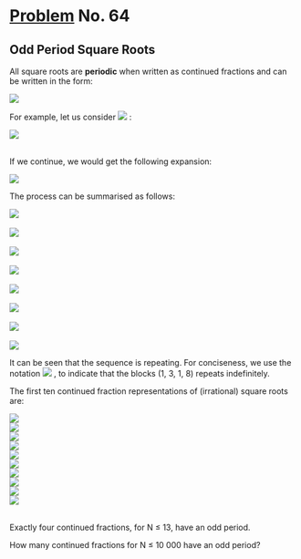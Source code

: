 # [Problem](https://projecteuler.net/problem=64) No. 64

## Odd Period Square Roots

All square roots are **periodic** when written as continued fractions and can be written in the form:

<img style="background: white;" src="https://render.githubusercontent.com/render/math?math=%5Csqrt%7BN%7D%20%3D%20a_0%20%2B%20%5Cdfrac%7B1%7D%7Ba_1%20%2B%20%5Cdfrac%7B1%7D%7Ba_2%20%2B%20%5Cdfrac%7B1%7D%7Ba_3%20%2B%20...%7D%7D%7D%0D">

<!-- $$
\sqrt{N} = a_0 + \dfrac{1}{a_1 + \frac{1}{a_2 + \frac{1}{a_3 + ...}}}
$$ -->

For example, let us consider <img style="background: white;" src="https://render.githubusercontent.com/render/math?math=%5Csqrt%7B23%7D%0D"> :

<!-- $$
\sqrt{23}
$$ --> 

<img style="background: white;" src="https://render.githubusercontent.com/render/math?math=%5Csqrt%7B23%7D%20%3D%204%20%2B%20%5Csqrt%7B23%7D%20-%204%20%3D%204%20%2B%20%5Cdfrac%7B1%7D%7B%5Cdfrac%7B1%7D%7B%5Csqrt%7B23%7D-4%7D%7D%20%3D%204%20%2B%20%5Cdfrac%7B1%7D%7B1%20%2B%20%5Cdfrac%7B%5Csqrt%7B23%7D-3%7D%7B7%7D%7D%0D">

<!-- $$
\sqrt{23} = 4 + \sqrt{23} - 4 = 4 + \dfrac{1}{\dfrac{1}{\sqrt{23}-4}} = 4 + \dfrac{1}{1 + \dfrac{\sqrt{23}-3}{7}}
$$ -->
<br>
<br>

If we continue, we would get the following expansion:

<img style="background: white;" src="https://render.githubusercontent.com/render/math?math=%5Csqrt%7B23%7D%20%3D%204%2B%5Cdfrac%7B1%7D%7B1%20%2B%20%5Cdfrac%7B1%7D%7B3%20%2B%20%5Cdfrac%7B1%7D%7B1%20%2B%20%5Cdfrac%7B1%7D%7B8%20%2B%20...%7D%7D%7D%7D%0D">

<!-- $$
\sqrt{23} = 4+\frac{1}{1 + \frac{1}{3 + \frac{1}{1 + \frac{1}{8 + ...}}}}
$$ --> 

The process can be summarised as follows:

<img style="background: white;" src="https://render.githubusercontent.com/render/math?math=a_0%20%3D%204%20%5C%20%2C%20%5C%20%5Cdfrac%7B1%7D%7B%5Csqrt%7B23%7D%20-%204%7D%20%3D%20%5Cdfrac%7B%5Csqrt%7B23%7D%20%2B%204%7D%7B7%7D%20%3D%201%20%2B%20%5Cdfrac%7B%5Csqrt%7B23%7D%20-%203%7D%7B7%7D%0D">
<br>
<br>

<!-- $$
a_0 = 4 \ , \ \dfrac{1}{\sqrt{23} - 4} = \dfrac{\sqrt{23} + 4}{7} = 1 + \dfrac{\sqrt{23} - 3}{7}
$$ --> 

<img style="background: white;" src="https://render.githubusercontent.com/render/math?math=a_1%20%3D%201%20%5C%20%2C%20%5C%20%5Cdfrac%7B7%7D%7B%5Csqrt%7B23%7D%20-%203%7D%20%3D%20%5Cdfrac%7B7(%5Csqrt%7B23%7D%20%2B%203)%7D%7B14%7D%20%3D%203%20%2B%20%5Cdfrac%7B%5Csqrt%7B23%7D%20-%203%7D%7B2%7D%0D">
<br>
<br>

<!-- $$
a_1 = 1 \ , \ \dfrac{7}{\sqrt{23} - 3} = \dfrac{7(\sqrt{23} + 3)}{14} = 3 + \dfrac{\sqrt{23} - 3}{2}
$$ -->

<img style="background: white;" src="https://render.githubusercontent.com/render/math?math=a_2%20%3D%203%20%5C%20%2C%20%5C%20%5Cdfrac%7B2%7D%7B%5Csqrt%7B23%7D%20-%203%7D%20%3D%20%5Cdfrac%7B2(%5Csqrt%7B23%7D%20%2B%203)%7D%7B14%7D%20%3D%201%20%2B%20%5Cdfrac%7B%5Csqrt%7B23%7D%20-%204%7D%7B7%7D%0D">
<br>
<br>

<!-- $$
a_2 = 3 \ , \ \dfrac{2}{\sqrt{23} - 3} = \dfrac{2(\sqrt{23} + 3)}{14} = 1 + \dfrac{\sqrt{23} - 4}{7}
$$ -->

<img style="background: white;" src="https://render.githubusercontent.com/render/math?math=a_3%20%3D%201%20%5C%20%2C%20%5C%20%5Cdfrac%7B7%7D%7B%5Csqrt%7B23%7D-4%7D%20%3D%20%5Cdfrac%7B7(%5Csqrt%7B23%7D%20%2B%204)%7D%7B7%7D%20%3D%208%20%2B%20%5Csqrt%7B23%7D%20-%204%0D">
<br>
<br>

<!-- $$
a_3 = 1 \ , \ \dfrac{7}{\sqrt{23}-4} = \dfrac{7(\sqrt{23} + 4)}{7} = 8 + \sqrt{23} - 4
$$ -->

<img style="background: white;" src="https://render.githubusercontent.com/render/math?math=a_4%20%3D%208%20%5C%20%2C%20%5C%20%5Cdfrac%7B1%7D%7B%5Csqrt%7B23%7D%20-%204%7D%20%3D%20%5Cdfrac%7B%5Csqrt%7B23%7D%2B4%7D%7B7%7D%20%3D%201%20%2B%20%5Cdfrac%7B%5Csqrt%7B23%7D-3%7D%7B7%7D%0D">
<br>
<br>

<!-- $$
a_4 = 8 \ , \ \dfrac{1}{\sqrt{23} - 4} = \dfrac{\sqrt{23}+4}{7} = 1 + \dfrac{\sqrt{23}-3}{7}
$$ -->

<img style="background: white;" src="https://render.githubusercontent.com/render/math?math=a_5%20%3D%201%20%5C%20%2C%20%5C%20%5Cdfrac%7B7%7D%7B%5Csqrt%7B23%7D-3%7D%20%3D%20%5Cdfrac%7B7(%5Csqrt%7B23%7D%2B3)%7D%7B14%7D%20%3D%203%2B%5Cdfrac%7B%5Csqrt%7B23%7D-3%7D%7B2%7D%0D">
<br>
<br>

<!-- $$
a_5 = 1 \ , \ \dfrac{7}{\sqrt{23}-3} = \dfrac{7(\sqrt{23}+3)}{14} = 3+\dfrac{\sqrt{23}-3}{2}
$$ -->

<img style="background: white;" src="https://render.githubusercontent.com/render/math?math=a_6%20%3D%203%20%5C%20%2C%20%5C%20%5Cdfrac%7B2%7D%7B%5Csqrt%7B23%7D-3%7D%20%3D%20%5Cdfrac%7B2(%5Csqrt%7B23%7D%2B3)%7D%7B14%7D%20%3D%201%2B%5Cdfrac%7B%5Csqrt%7B23%7D-4%7D%7B7%7D%0D">
<br>
<br>

<!-- $$
a_6 = 3 \ , \ \dfrac{2}{\sqrt{23}-3} = \dfrac{2(\sqrt{23}+3)}{14} = 1+\dfrac{\sqrt{23}-4}{7}
$$ -->

<img style="background: white;" src="https://render.githubusercontent.com/render/math?math=a_7%20%3D%201%20%5C%20%2C%20%5C%20%5Cdfrac%7B7%7D%7B%5Csqrt%7B23%7D-4%7D%20%3D%20%5Cdfrac%7B7(%5Csqrt%7B23%7D%20%2B%204)%7D%7B7%7D%20%3D%208%2B%5Csqrt%7B23%7D-4%0D">

<!-- $$
a_7 = 1 \ , \ \frac{7}{\sqrt{23}-4} = \frac{7(\sqrt{23} + 4)}{7} = 8+\sqrt{23}-4
$$ -->

It can be seen that the sequence is repeating. For conciseness, we use the notation <img style="background: white;" src="https://render.githubusercontent.com/render/math?math=%5Csqrt%7B23%7D%20%3D%20%5B4%3B%20(1%2C%203%2C%201%2C%208)%5D%0D"> , to indicate that the blocks (1, 3, 1, 8) repeats indefinitely.

<!-- $$
\sqrt{23} = [4; (1, 3, 1, 8)]
$$ -->

The first ten continued fraction representations of (irrational) square roots are:

<img style="background: white;" src="https://render.githubusercontent.com/render/math?math=%5Csqrt%7B2%7D%20%3D%20%5B1%3B%5C%20(2)%5D%2C%5C%20%5Ctext%7Bperiod%20%3D%201%7D%0D">
<br>

<!-- $$
\sqrt{2} = [1;\ (2)],\ \text{period = 1}
$$ -->

<img style="background: white;" src="https://render.githubusercontent.com/render/math?math=%5Csqrt%7B3%7D%20%3D%20%5B1%3B%5C%20(1%2C2)%5D%2C%5C%20%5Ctext%7Bperiod%20%3D%202%7D%0D">
<br>

<!-- $$
\sqrt{3} = [1;\ (1,2)],\ \text{period = 2}
$$ -->

<img style="background: white;" src="https://render.githubusercontent.com/render/math?math=%5Csqrt%7B5%7D%20%3D%20%5B2%3B%5C%20(4)%5D%2C%5C%20%5Ctext%7Bperiod%20%3D%201%7D%20%0D">
<br>

<!-- $$
\sqrt{5} = [2;\ (4)],\ \text{period = 1} 
$$ -->

<img style="background: white;" src="https://render.githubusercontent.com/render/math?math=%5Csqrt%7B6%7D%20%3D%20%5B2%3B%5C%20(2%2C%204)%5D%2C%5C%20%5Ctext%7Bperiod%20%3D%202%7D%0D">
<br>

<!-- $$
\sqrt{6} = [2;\ (2, 4)],\ \text{period = 2}
$$ -->

<img style="background: white;" src="https://render.githubusercontent.com/render/math?math=%5Csqrt%7B7%7D%20%3D%20%5B2%3B%5C%20(1%2C%201%2C%201%2C%204)%5D%2C%5C%20%5Ctext%7Bperiod%20%3D%204%7D%0D">
<br>

<!-- $$
\sqrt{7} = [2;\ (1, 1, 1, 4)],\ \text{period = 4}
$$ -->

<img style="background: white;" src="https://render.githubusercontent.com/render/math?math=%5Csqrt%7B8%7D%20%3D%20%5B2%3B%5C%20(1%2C%204)%5D%2C%5C%20%5Ctext%7Bperiod%20%3D%202%7D%0D">
<br>

<!-- $$
\sqrt{8} = [2;\ (1, 4)],\ \text{period = 2}
$$ -->

<img style="background: white;" src="https://render.githubusercontent.com/render/math?math=%5Csqrt%7B10%7D%20%3D%20%5B3%3B%5C%20(6)%5D%2C%5C%20%5Ctext%7Bperiod%20%3D%201%7D%0D">
<br>

<!-- $$
\sqrt{10} = [3;\ (6)],\ \text{period = 1}
$$ -->

<img style="background: white;" src="https://render.githubusercontent.com/render/math?math=%5Csqrt%7B11%7D%20%3D%20%5B3%3B%5C%20(3%2C6)%5D%2C%5C%20%5Ctext%7Bperiod%20%3D%202%7D%0D">
<br>

<!-- $$
\sqrt{11} = [3;\ (3,6)],\ \text{period = 2}
$$ -->

<img style="background: white;" src="https://render.githubusercontent.com/render/math?math=%5Csqrt%7B12%7D%20%3D%20%5B3%3B%5C%20(2%2C%206)%5D%2C%5C%20%5Ctext%7Bperiod%20%3D%202%7D%0D">
<br>

<!-- $$
\sqrt{12} = [3;\ (2, 6)],\ \text{period = 2}
$$ -->

<img style="background: white;" src="https://render.githubusercontent.com/render/math?math=%5Csqrt%7B13%7D%20%3D%20%5B3%3B%5C%20(1%2C%201%2C%201%2C%201%2C%206)%5D%2C%5C%20%5Ctext%7Bperiod%20%3D%205%7D%0D">
<br>
<br>
<!-- $$
\sqrt{13} = [3;\ (1, 1, 1, 1, 6)],\ \text{period = 5}
$$ -->

Exactly four continued fractions, for N ≤ 13, 
have an odd period.

How many continued fractions for N ≤ 10 000 have an odd period?
